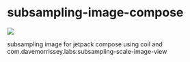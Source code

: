 # subsampling-image-compose
[![](https://jitpack.io/v/kochchy/subsampling-image-compose.svg)](https://jitpack.io/#kochchy/subsampling-image-compose)

subsampling image for jetpack compose using coil and com.davemorrissey.labs:subsampling-scale-image-view 
